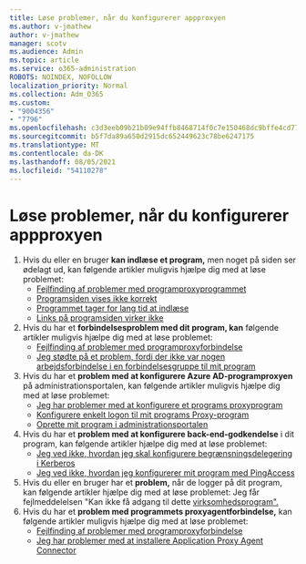 ```yaml
---
title: Løse problemer, når du konfigurerer appproxyen
ms.author: v-jmathew
author: v-jmathew
manager: scotv
ms.audience: Admin
ms.topic: article
ms.service: o365-administration
ROBOTS: NOINDEX, NOFOLLOW
localization_priority: Normal
ms.collection: Adm_O365
ms.custom:
- "9004356"
- "7796"
ms.openlocfilehash: c3d3eeb09b21b09e94ffb8468714f0c7e150468dc9bffe4cd7745fb5d7237908
ms.sourcegitcommit: b5f7da89a650d2915dc652449623c78be6247175
ms.translationtype: MT
ms.contentlocale: da-DK
ms.lasthandoff: 08/05/2021
ms.locfileid: "54110278"
---
```

# <a name="resolve-problems-when-configuring-the-app-proxy"></a>Løse problemer, når du konfigurerer appproxyen

1. Hvis du eller en bruger **kan indlæse et program,** men noget på siden ser ødelagt ud, kan følgende artikler muligvis hjælpe dig med at løse problemet:
    - [Fejlfinding af problemer med programproxyprogrammet](https://docs.microsoft.com/azure/active-directory/manage-apps/application-proxy-debug-apps)
    - [Programsiden vises ikke korrekt](https://docs.microsoft.com/azure/active-directory/application-proxy-page-appearance-broken-problem)
    - [Programmet tager for lang tid at indlæse](https://docs.microsoft.com/azure/active-directory/application-proxy-page-load-speed-problem)
    - [Links på programsiden virker ikke](https://docs.microsoft.com/azure/active-directory/application-proxy-page-links-broken-problem)
2. Hvis du har et **forbindelsesproblem med dit program, kan** følgende artikler muligvis hjælpe dig med at løse problemet:
    - [Fejlfinding af problemer med programproxyforbindelse](https://docs.microsoft.com/azure/active-directory/manage-apps/application-proxy-debug-connectors)
    - [Jeg stødte på et problem, fordi der ikke var nogen arbejdsforbindelse i en forbindelsesgruppe til mit program](https://docs.microsoft.com/azure/active-directory/application-proxy-connectivity-no-working-connector)
3. Hvis du har et **problem med at konfigurere Azure AD-programproxyen** på administrationsportalen, kan følgende artikler muligvis hjælpe dig med at løse problemet:
    - [Jeg har problemer med at konfigurere et programs proxyprogram](https://docs.microsoft.com/azure/active-directory/application-proxy-config-how-to)
    - [Konfigurere enkelt logon til mit programs Proxy-program](https://docs.microsoft.com/azure/active-directory/application-proxy-config-sso-how-to)
    - [Oprette mit program i administrationsportalen](https://docs.microsoft.com/azure/active-directory/application-proxy-config-problem)
4. Hvis du har et **problem med at konfigurere back-end-godkendelse** i dit program, kan følgende artikler hjælpe dig med at løse problemet:
    - [Jeg ved ikke, hvordan jeg skal konfigurere begrænsningsdelegering i Kerberos](https://docs.microsoft.com/azure/active-directory/application-proxy-back-end-kerberos-constrained-delegation-how-to)
    - [Jeg ved ikke, hvordan jeg konfigurerer mit program med PingAccess](https://docs.microsoft.com/azure/active-directory/application-proxy-back-end-ping-access-how-to)
5. Hvis du eller en bruger har et **problem,** når de logger på dit program, kan følgende artikler hjælpe dig med at løse problemet: Jeg får fejlmeddelelsen "Kan ikke få adgang til dette [virksomhedsprogram".](https://docs.microsoft.com/azure/active-directory/application-proxy-sign-in-bad-gateway-timeout-error)
6. Hvis du har et **problem med programmets proxyagentforbindelse,** kan følgende artikler muligvis hjælpe dig med at løse problemet:
    - [Fejlfinding af problemer med programproxyforbindelse](https://docs.microsoft.com/azure/active-directory/manage-apps/application-proxy-debug-connectors)
    - [Jeg har problemer med at installere Application Proxy Agent Connector](https://docs.microsoft.com/azure/active-directory/application-proxy-connector-installation-problem)

